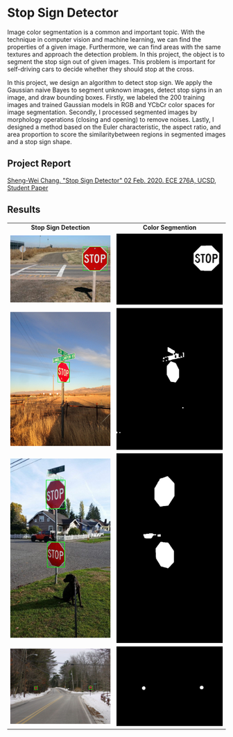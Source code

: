# Stop Sign Detector

Image color segmentation is a common and important topic. With the technique in computer vision and machine learning, we can find the properties of a given image. Furthermore, we can find areas with the same textures and approach the detection problem. In this project, the object is to segment the stop sign out of given images. This problem is important for self-driving cars to decide whether they should stop at the cross.

In this project, we design an algorithm to detect stop sign. We apply the Gaussian naive Bayes to segment unknown images, detect stop signs in an image, and draw bounding boxes. Firstly, we labeled the 200 training images and trained Gaussian models in RGB and YCbCr color spaces for image segmentation. Secondly, I processed segmented images by morphology operations (closing and opening) to remove noises. Lastly, I designed a method based on the Euler characteristic, the aspect ratio, and area proportion to score the similaritybetween regions in segmented images and a stop sign shape.

## Project Report
[Sheng-Wei Chang. "Stop Sign Detector" 02 Feb. 2020. ECE 276A, UCSD, Student Paper](/stop_sign_detector.pdf)

## Results
<table>
  <tr>
    <td align="center"><b>Stop Sign Detection</b></td>
    <td align="center"><b>Color Segmention</b></td>
  </tr>
  <tr>
    <td> <img src="images/result_box_RGB/3.jpg" alt="1"></td>
    <td> <img src="images/result_mask_RGB/3.jpg" alt="2"></td>
   </tr> 
   <tr>
    <td> <img src="images/result_box_RGB/37.jpg" alt="1"></td>
    <td> <img src="images/result_mask_RGB/37.jpg" alt="2"></td>
  </tr>
  <tr>
    <td> <img src="images/result_box_RGB/68.jpg" alt="1"></td>
    <td> <img src="images/result_mask_RGB/68.jpg" alt="2"></td>
  </tr>
  <tr>
    <td> <img src="images/result_box_RGB/92.jpg" alt="1"></td>
    <td> <img src="images/result_mask_RGB/92.jpg" alt="2"></td>
  </tr>
</table>
